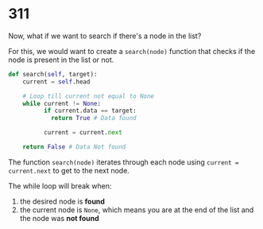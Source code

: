 # 311

Now, what if we want to search if there's a node in the list?

For this, we would want to create a `search(node)` function that checks if the node is present in the list or not.

```python
def search(self, target): 
    current = self.head 

    # Loop till current not equal to None 
    while current != None: 
          if current.data == target: 
            return True # Data found 

          current = current.next

    return False # Data Not found
```

The function `search(node)` iterates through each node using `current = current.next` to get to the next node.

The while loop will break when:

1. the desired node is **found**
2. the current node is `None`, which means you are at the end of the list and the node was **not found**

